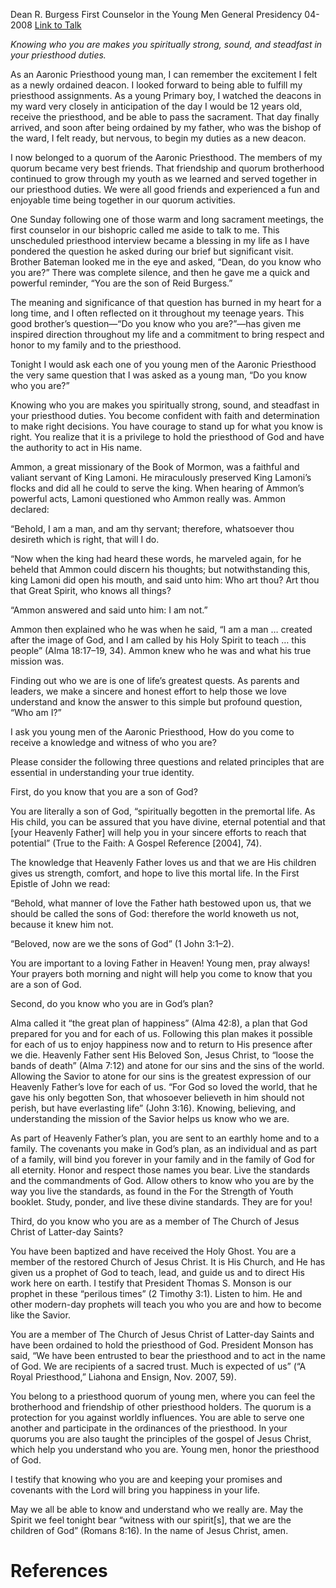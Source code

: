 Dean R. Burgess
First Counselor in the Young Men General Presidency
04-2008
[Link to Talk](https://www.churchofjesuschrist.org/study/general-conference/2008/04/do-you-know-who-you-are?lang=eng)

_Knowing who you are makes you spiritually strong, sound, and steadfast in your priesthood duties._

As an Aaronic Priesthood young man, I can remember the excitement I felt as a newly ordained deacon. I looked forward to being able to fulfill my priesthood assignments. As a young Primary boy, I watched the deacons in my ward very closely in anticipation of the day I would be 12 years old, receive the priesthood, and be able to pass the sacrament. That day finally arrived, and soon after being ordained by my father, who was the bishop of the ward, I felt ready, but nervous, to begin my duties as a new deacon.

I now belonged to a quorum of the Aaronic Priesthood. The members of my quorum became very best friends. That friendship and quorum brotherhood continued to grow through my youth as we learned and served together in our priesthood duties. We were all good friends and experienced a fun and enjoyable time being together in our quorum activities.

One Sunday following one of those warm and long sacrament meetings, the first counselor in our bishopric called me aside to talk to me. This unscheduled priesthood interview became a blessing in my life as I have pondered the question he asked during our brief but significant visit. Brother Bateman looked me in the eye and asked, “Dean, do you know who you are?” There was complete silence, and then he gave me a quick and powerful reminder, “You are the son of Reid Burgess.”

The meaning and significance of that question has burned in my heart for a long time, and I often reflected on it throughout my teenage years. This good brother’s question—“Do you know who you are?”—has given me inspired direction throughout my life and a commitment to bring respect and honor to my family and to the priesthood.

Tonight I would ask each one of you young men of the Aaronic Priesthood the very same question that I was asked as a young man, “Do you know who you are?”

Knowing who you are makes you spiritually strong, sound, and steadfast in your priesthood duties. You become confident with faith and determination to make right decisions. You have courage to stand up for what you know is right. You realize that it is a privilege to hold the priesthood of God and have the authority to act in His name.

Ammon, a great missionary of the Book of Mormon, was a faithful and valiant servant of King Lamoni. He miraculously preserved King Lamoni’s flocks and did all he could to serve the king. When hearing of Ammon’s powerful acts, Lamoni questioned who Ammon really was. Ammon declared:

“Behold, I am a man, and am thy servant; therefore, whatsoever thou desireth which is right, that will I do.

“Now when the king had heard these words, he marveled again, for he beheld that Ammon could discern his thoughts; but notwithstanding this, king Lamoni did open his mouth, and said unto him: Who art thou? Art thou that Great Spirit, who knows all things?

“Ammon answered and said unto him: I am not.”

Ammon then explained who he was when he said, “I am a man … created after the image of God, and I am called by his Holy Spirit to teach … this people” (Alma 18:17–19, 34). Ammon knew who he was and what his true mission was.

Finding out who we are is one of life’s greatest quests. As parents and leaders, we make a sincere and honest effort to help those we love understand and know the answer to this simple but profound question, “Who am I?”

I ask you young men of the Aaronic Priesthood, How do you come to receive a knowledge and witness of who you are?



Please consider the following three questions and related principles that are essential in understanding your true identity.

First, do you know that you are a son of God?

You are literally a son of God, “spiritually begotten in the premortal life. As His child, you can be assured that you have divine, eternal potential and that [your Heavenly Father] will help you in your sincere efforts to reach that potential” (True to the Faith: A Gospel Reference [2004], 74).

The knowledge that Heavenly Father loves us and that we are His children gives us strength, comfort, and hope to live this mortal life. In the First Epistle of John we read:

“Behold, what manner of love the Father hath bestowed upon us, that we should be called the sons of God: therefore the world knoweth us not, because it knew him not.

“Beloved, now are we the sons of God” (1 John 3:1–2).

You are important to a loving Father in Heaven! Young men, pray always! Your prayers both morning and night will help you come to know that you are a son of God.

Second, do you know who you are in God’s plan?

Alma called it “the great plan of happiness” (Alma 42:8), a plan that God prepared for you and for each of us. Following this plan makes it possible for each of us to enjoy happiness now and to return to His presence after we die. Heavenly Father sent His Beloved Son, Jesus Christ, to “loose the bands of death” (Alma 7:12) and atone for our sins and the sins of the world. Allowing the Savior to atone for our sins is the greatest expression of our Heavenly Father’s love for each of us. “For God so loved the world, that he gave his only begotten Son, that whosoever believeth in him should not perish, but have everlasting life” (John 3:16). Knowing, believing, and understanding the mission of the Savior helps us know who we are.

As part of Heavenly Father’s plan, you are sent to an earthly home and to a family. The covenants you make in God’s plan, as an individual and as part of a family, will bind you forever in your family and in the family of God for all eternity. Honor and respect those names you bear. Live the standards and the commandments of God. Allow others to know who you are by the way you live the standards, as found in the For the Strength of Youth booklet. Study, ponder, and live these divine standards. They are for you!

Third, do you know who you are as a member of The Church of Jesus Christ of Latter-day Saints?

You have been baptized and have received the Holy Ghost. You are a member of the restored Church of Jesus Christ. It is His Church, and He has given us a prophet of God to teach, lead, and guide us and to direct His work here on earth. I testify that President Thomas S. Monson is our prophet in these “perilous times” (2 Timothy 3:1). Listen to him. He and other modern-day prophets will teach you who you are and how to become like the Savior.

You are a member of The Church of Jesus Christ of Latter-day Saints and have been ordained to hold the priesthood of God. President Monson has said, “We have been entrusted to bear the priesthood and to act in the name of God. We are recipients of a sacred trust. Much is expected of us” (“A Royal Priesthood,” Liahona and Ensign, Nov. 2007, 59).

You belong to a priesthood quorum of young men, where you can feel the brotherhood and friendship of other priesthood holders. The quorum is a protection for you against worldly influences. You are able to serve one another and participate in the ordinances of the priesthood. In your quorums you are also taught the principles of the gospel of Jesus Christ, which help you understand who you are. Young men, honor the priesthood of God.

I testify that knowing who you are and keeping your promises and covenants with the Lord will bring you happiness in your life.

May we all be able to know and understand who we really are. May the Spirit we feel tonight bear “witness with our spirit[s], that we are the children of God” (Romans 8:16). In the name of Jesus Christ, amen.

# References

